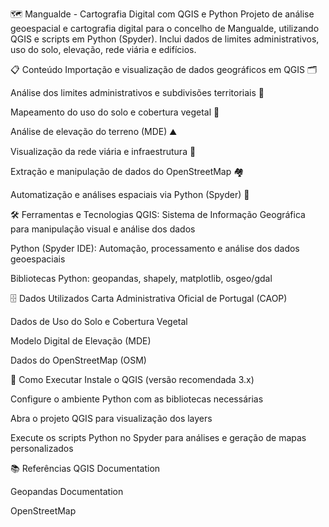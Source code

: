 🗺️ Mangualde - Cartografia Digital com QGIS e Python
Projeto de análise geoespacial e cartografia digital para o concelho de Mangualde, utilizando QGIS e scripts em Python (Spyder). Inclui dados de limites administrativos, uso do solo, elevação, rede viária e edifícios.

📋 Conteúdo
Importação e visualização de dados geográficos em QGIS 🗂️

Análise dos limites administrativos e subdivisões territoriais 📐

Mapeamento do uso do solo e cobertura vegetal 🌳

Análise de elevação do terreno (MDE) ⛰️

Visualização da rede viária e infraestrutura 🚗

Extração e manipulação de dados do OpenStreetMap 🏘️

Automatização e análises espaciais via Python (Spyder) 🐍

🛠️ Ferramentas e Tecnologias
QGIS: Sistema de Informação Geográfica para manipulação visual e análise dos dados

Python (Spyder IDE): Automação, processamento e análise dos dados geoespaciais

Bibliotecas Python: geopandas, shapely, matplotlib, osgeo/gdal

🗄️ Dados Utilizados
Carta Administrativa Oficial de Portugal (CAOP)

Dados de Uso do Solo e Cobertura Vegetal

Modelo Digital de Elevação (MDE)

Dados do OpenStreetMap (OSM)

🚀 Como Executar
Instale o QGIS (versão recomendada 3.x)

Configure o ambiente Python com as bibliotecas necessárias

Abra o projeto QGIS para visualização dos layers

Execute os scripts Python no Spyder para análises e geração de mapas personalizados

📚 Referências
QGIS Documentation

Geopandas Documentation

OpenStreetMap

